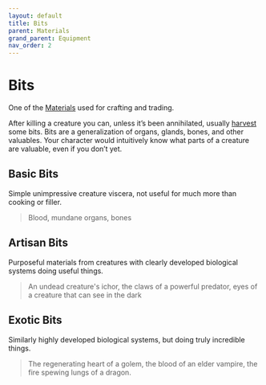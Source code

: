 ```yaml
---
layout: default
title: Bits
parent: Materials
grand_parent: Equipment
nav_order: 2
---
```

# Bits
One of the [Materials](Materials) used for crafting and trading.

After killing a creature you can, unless it’s been annihilated, usually [harvest](Equipment#Looting) some bits. Bits are a generalization of organs, glands, bones, and other valuables. Your character would intuitively know what parts of a creature are valuable, even if you don’t yet. 

## Basic Bits
Simple unimpressive creature viscera, not useful for much more than cooking or filler.

> Blood, mundane organs, bones

## Artisan Bits
Purposeful materials from creatures with clearly developed biological systems doing useful things.

> An undead creature's ichor, the claws of a powerful predator, eyes of a creature that can see in the dark

## Exotic Bits
Similarly highly developed biological systems, but doing truly incredible things.

> The regenerating heart of a golem, the blood of an elder vampire, the fire spewing lungs of a dragon.